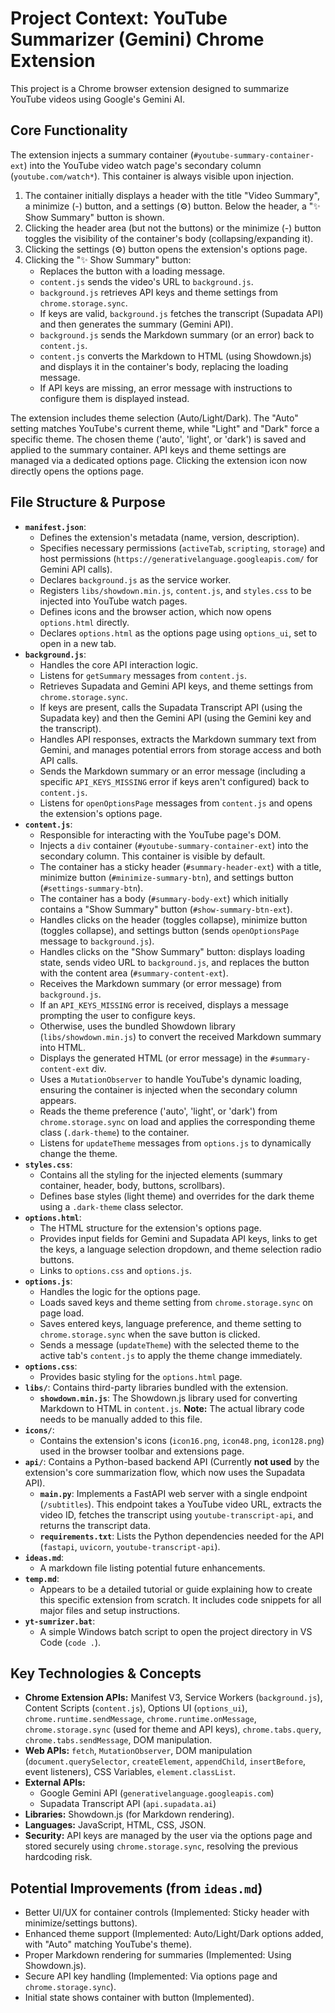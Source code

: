 # Project Context: YouTube Summarizer (Gemini) Chrome Extension

This project is a Chrome browser extension designed to summarize YouTube videos using Google's Gemini AI.

## Core Functionality

The extension injects a summary container (`#youtube-summary-container-ext`) into the YouTube video watch page's secondary column (`youtube.com/watch*`). This container is always visible upon injection.

1.  The container initially displays a header with the title "Video Summary", a minimize (-) button, and a settings (⚙️) button. Below the header, a "✨ Show Summary" button is shown.
2.  Clicking the header area (but not the buttons) or the minimize (-) button toggles the visibility of the container's body (collapsing/expanding it).
3.  Clicking the settings (⚙️) button opens the extension's options page.
4.  Clicking the "✨ Show Summary" button:
    *   Replaces the button with a loading message.
    *   `content.js` sends the video's URL to `background.js`.
    *   `background.js` retrieves API keys and theme settings from `chrome.storage.sync`.
    *   If keys are valid, `background.js` fetches the transcript (Supadata API) and then generates the summary (Gemini API).
    *   `background.js` sends the Markdown summary (or an error) back to `content.js`.
    *   `content.js` converts the Markdown to HTML (using Showdown.js) and displays it in the container's body, replacing the loading message.
    *   If API keys are missing, an error message with instructions to configure them is displayed instead.

The extension includes theme selection (Auto/Light/Dark). The "Auto" setting matches YouTube's current theme, while "Light" and "Dark" force a specific theme. The chosen theme ('auto', 'light', or 'dark') is saved and applied to the summary container. API keys and theme settings are managed via a dedicated options page. Clicking the extension icon now directly opens the options page.

## File Structure & Purpose

*   **`manifest.json`**:
    *   Defines the extension's metadata (name, version, description).
    *   Specifies necessary permissions (`activeTab`, `scripting`, `storage`) and host permissions (`https://generativelanguage.googleapis.com/` for Gemini API calls).
    *   Declares `background.js` as the service worker.
    *   Registers `libs/showdown.min.js`, `content.js`, and `styles.css` to be injected into YouTube watch pages.
    *   Defines icons and the browser action, which now opens `options.html` directly.
    *   Declares `options.html` as the options page using `options_ui`, set to open in a new tab.
*   **`background.js`**:
    *   Handles the core API interaction logic.
    *   Listens for `getSummary` messages from `content.js`.
    *   Retrieves Supadata and Gemini API keys, and theme settings from `chrome.storage.sync`.
    *   If keys are present, calls the Supadata Transcript API (using the Supadata key) and then the Gemini API (using the Gemini key and the transcript).
    *   Handles API responses, extracts the Markdown summary text from Gemini, and manages potential errors from storage access and both API calls.
    *   Sends the Markdown summary or an error message (including a specific `API_KEYS_MISSING` error if keys aren't configured) back to `content.js`.
    *   Listens for `openOptionsPage` messages from `content.js` and opens the extension's options page.
*   **`content.js`**:
    *   Responsible for interacting with the YouTube page's DOM.
    *   Injects a `div` container (`#youtube-summary-container-ext`) into the secondary column. This container is visible by default.
    *   The container has a sticky header (`#summary-header-ext`) with a title, minimize button (`#minimize-summary-btn`), and settings button (`#settings-summary-btn`).
    *   The container has a body (`#summary-body-ext`) which initially contains a "Show Summary" button (`#show-summary-btn-ext`).
    *   Handles clicks on the header (toggles collapse), minimize button (toggles collapse), and settings button (sends `openOptionsPage` message to `background.js`).
    *   Handles clicks on the "Show Summary" button: displays loading state, sends video URL to `background.js`, and replaces the button with the content area (`#summary-content-ext`).
    *   Receives the Markdown summary (or error message) from `background.js`.
    *   If an `API_KEYS_MISSING` error is received, displays a message prompting the user to configure keys.
    *   Otherwise, uses the bundled Showdown library (`libs/showdown.min.js`) to convert the received Markdown summary into HTML.
    *   Displays the generated HTML (or error message) in the `#summary-content-ext` div.
    *   Uses a `MutationObserver` to handle YouTube's dynamic loading, ensuring the container is injected when the secondary column appears.
    *   Reads the theme preference ('auto', 'light', or 'dark') from `chrome.storage.sync` on load and applies the corresponding theme class (`.dark-theme`) to the container.
    *   Listens for `updateTheme` messages from `options.js` to dynamically change the theme.
*   **`styles.css`**:
    *   Contains all the styling for the injected elements (summary container, header, body, buttons, scrollbars).
    *   Defines base styles (light theme) and overrides for the dark theme using a `.dark-theme` class selector.
*   **`options.html`**:
    *   The HTML structure for the extension's options page.
    *   Provides input fields for Gemini and Supadata API keys, links to get the keys, a language selection dropdown, and theme selection radio buttons.
    *   Links to `options.css` and `options.js`.
*   **`options.js`**:
    *   Handles the logic for the options page.
    *   Loads saved keys and theme setting from `chrome.storage.sync` on page load.
    *   Saves entered keys, language preference, and theme setting to `chrome.storage.sync` when the save button is clicked.
    *   Sends a message (`updateTheme`) with the selected theme to the active tab's `content.js` to apply the theme change immediately.
*   **`options.css`**:
    *   Provides basic styling for the `options.html` page.
*   **`libs/`**: Contains third-party libraries bundled with the extension.
    *   **`showdown.min.js`**: The Showdown.js library used for converting Markdown to HTML in `content.js`. **Note:** The actual library code needs to be manually added to this file.
*   **`icons/`**:
    *   Contains the extension's icons (`icon16.png`, `icon48.png`, `icon128.png`) used in the browser toolbar and extensions page.
*   **`api/`**: Contains a Python-based backend API (Currently **not used** by the extension's core summarization flow, which now uses the Supadata API).
    *   **`main.py`**: Implements a FastAPI web server with a single endpoint (`/subtitles`). This endpoint takes a YouTube video URL, extracts the video ID, fetches the transcript using `youtube-transcript-api`, and returns the transcript data.
    *   **`requirements.txt`**: Lists the Python dependencies needed for the API (`fastapi`, `uvicorn`, `youtube-transcript-api`).
*   **`ideas.md`**:
    *   A markdown file listing potential future enhancements.
*   **`temp.md`**:
    *   Appears to be a detailed tutorial or guide explaining how to create this specific extension from scratch. It includes code snippets for all major files and setup instructions.
*   **`yt-sumrizer.bat`**:
    *   A simple Windows batch script to open the project directory in VS Code (`code .`).

## Key Technologies & Concepts

*   **Chrome Extension APIs:** Manifest V3, Service Workers (`background.js`), Content Scripts (`content.js`), Options UI (`options_ui`), `chrome.runtime.sendMessage`, `chrome.runtime.onMessage`, `chrome.storage.sync` (used for theme and API keys), `chrome.tabs.query`, `chrome.tabs.sendMessage`, DOM manipulation.
*   **Web APIs:** `fetch`, `MutationObserver`, DOM manipulation (`document.querySelector`, `createElement`, `appendChild`, `insertBefore`, event listeners), CSS Variables, `element.classList`.
*   **External APIs:**
    *   Google Gemini API (`generativelanguage.googleapis.com`)
    *   Supadata Transcript API (`api.supadata.ai`)
*   **Libraries:** Showdown.js (for Markdown rendering).
*   **Languages:** JavaScript, HTML, CSS, JSON.
*   **Security:** API keys are managed by the user via the options page and stored securely using `chrome.storage.sync`, resolving the previous hardcoding risk.

## Potential Improvements (from `ideas.md`)

*   Better UI/UX for container controls (Implemented: Sticky header with minimize/settings buttons).
*   Enhanced theme support (Implemented: Auto/Light/Dark options added, with "Auto" matching YouTube's theme).
*   Proper Markdown rendering for summaries (Implemented: Using Showdown.js).
*   Secure API key handling (Implemented: Via options page and `chrome.storage.sync`).
*   Initial state shows container with button (Implemented).
